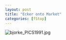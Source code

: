 ```yaml
---
layout: post
title: "Ecker onto Market"
categories: [fStop]
---
```

<img alt="bjorke_PICS1991.jpg" src="http://www.botzilla.com/blog/archives/pix2014/bjorke_PICS1991.jpg" class="img-responsive" border="0" />


<!--more-->

